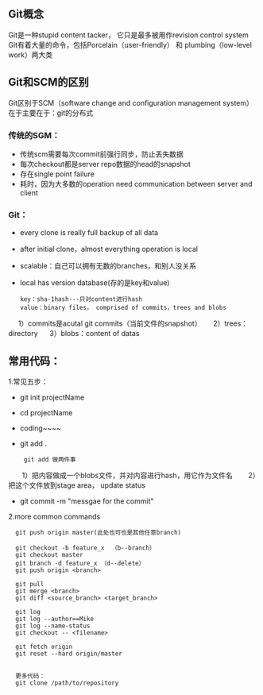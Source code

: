## Git概念
Git是一种stupid content tacker， 它只是最多被用作revision control system
Git有着大量的命令，包括Porcelain（user-friendly） 和 plumbing（low-level work）两大类

## Git和SCM的区别
Git区别于SCM（software change and configuration management system）在于主要在于：git的分布式
### 传统的SGM：
* 传统scm需要每次commit前强行同步，防止丢失数据
* 每次checkout都是server repo数据的head的snapshot
* 存在single point failure
* 耗时，因为大多数的operation need communication between server and client

### Git：
* every clone is really full backup of all data
* after initial clone，almost everything operation is local
* scalable：自己可以拥有无数的branches，和别人没关系
* local has version database(存的是key和value)

      key：sha-1hash---只对content进行hash
      value：binary files， comprised of commits，trees and blobs
      1）commits是acutal git commits（当前文件的snapshot）
      2）trees：directory
      3）blobs：content of datas
 
## 常用代码：

1.常见五步：
* git init projectName
* cd projectName
* coding~~~~
* git add .

       git add 做两件事
        1）把内容做成一个blobs文件，并对内容进行hash，用它作为文件名
        2）把这个文件放到stage area， update status

* git commit -m "messgae for the commit"

2.more common commands

      git push origin master(此处也可也是其他任意branch)

      git checkout -b feature_x  （b--branch）
      git checkout master
      git branch -d feature_x （d--delete）
      git push origin <branch>

      git pull
      git merge <branch>
      git diff <source_branch> <target_branch>

      git log
      git log --author==Mike
      git log --name-status
      git checkout -- <filename>

      git fetch origin
      git reset --hard origin/master


      更多代码：
      git clone /path/to/repository


